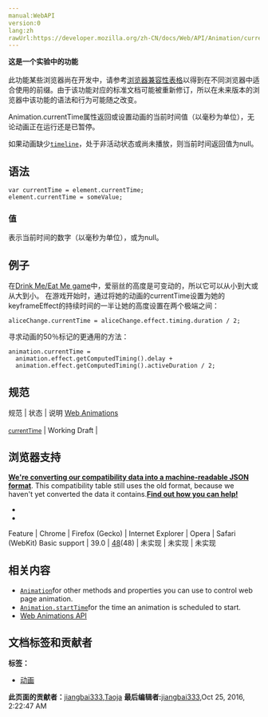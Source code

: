 ```yaml
---
manual:WebAPI
version:0
lang:zh
rawUrl:https://developer.mozilla.org/zh-CN/docs/Web/API/Animation/currentTime
---
```






**这是一个实验中的功能**<br></br>此功能某些浏览器尚在开发中，请参考[浏览器兼容性表格](%22574 "")以得到在不同浏览器中适合使用的前缀。由于该功能对应的标准文档可能被重新修订，所以在未来版本的浏览器中该功能的语法和行为可能随之改变。




Animation.currentTime属性返回或设置动画的当前时间值（以毫秒为单位），无论动画正在运行还是已暂停。



如果动画缺少[`timeline`](%2539 "在AnimationTimeline该界面的Web动画API表示动画的时间线。这个接口用于定义时间轴特征（由{{domxref（“DocumentTimeline”）}}和未来的时间轴类型继承），本身并不直接被开发人员使用。无论你看到什么AnimationTimeline，都应该使用DocumentTimeline其他时间线类型。")，处于非活动状态或尚未播放，则当前时间返回值为null。


## 语法<a name="语法"></a>

```
var currentTime = element.currentTime;
element.currentTime = someValue;
```

### 值<a name="值"></a>


表示当前时间的数字（以毫秒为单位），或为null。


## 例子<a name="例子"></a>


在[Drink Me/Eat Me game](%3507 "")中，爱丽丝的高度是可变动的，所以它可以从小到大或从大到小。 在游戏开始时，通过将她的动画的currentTime设置为她的keyframeEffect的持续时间的一半让她的高度设置在两个极端之间：


```
aliceChange.currentTime = aliceChange.effect.timing.duration / 2;
```


寻求动画的50％标记的更通用的方法：


```
animation.currentTime =
  animation.effect.getComputedTiming().delay +
  animation.effect.getComputedTiming().activeDuration / 2;
```

## 规范<a name="规范"></a>
规范 | 状态 | 说明 
[Web Animations<br></br><small>currentTime</small>](%22575 "") | Working Draft |  


## 浏览器支持<a name="浏览器支持"></a>


**[We&#39;re converting our compatibility data into a machine-readable JSON format](%3344 "")**. This compatibility table still uses the old format, because we haven&#39;t yet converted the data it contains.**[Find out how you can help!](%3392 "")**


* 
* 
Feature | Chrome | Firefox (Gecko) | Internet Explorer | Opera | Safari (WebKit) 
Basic support | 39.0 | [48](%4490 "Released on 2016-08-02.")(48) | 未实现 | 未实现 | 未实现 









## 相关内容<a name="相关内容"></a>

* [`Animation`](%2532 "Web 动画 API的动画接口表示一个单个动画播放器并且提供用于一个动画节点或源的回放控制和一个时间轴。")for other methods and properties you can use to control web page animation.
* [`Animation.startTime`](%3459 "此页面仍未被本地化, 期待您的翻译!")for the time an animation is scheduled to start.
* [Web Animations API](%3476 "")



## 文档标签和贡献者
**标签：**
* [动画](%348 "")

**此页面的贡献者：**[jiangbai333](%22576 ""),[Taoja](%3471 "")
**最后编辑者:**[jiangbai333](%22576 ""),<time>Oct 25, 2016, 2:22:47 AM</time>


